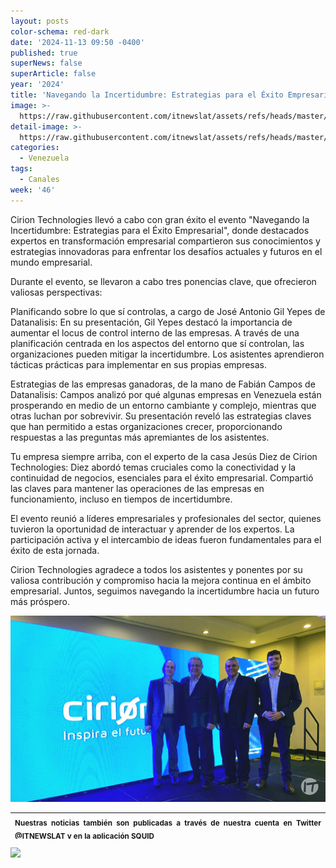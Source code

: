 ```yaml
---
layout: posts
color-schema: red-dark
date: '2024-11-13 09:50 -0400'
published: true
superNews: false
superArticle: false
year: '2024'
title: 'Navegando la Incertidumbre: Estrategias para el Éxito Empresarial'
image: >-
  https://raw.githubusercontent.com/itnewslat/assets/refs/heads/master/img/540x320/Evento-Cirion-p.jpg
detail-image: >-
  https://raw.githubusercontent.com/itnewslat/assets/refs/heads/master/img/1024x680/Evento-Cirion-g.jpg
categories:
  - Venezuela
tags:
  - Canales
week: '46'
---
```

Cirion Technologies llevó a cabo con gran éxito el evento "Navegando la Incertidumbre: Estrategias para el Éxito Empresarial", donde destacados expertos en transformación empresarial compartieron sus conocimientos y estrategias innovadoras para enfrentar los desafíos actuales y futuros en el mundo empresarial.
 
Durante el evento, se llevaron a cabo tres ponencias clave, que ofrecieron valiosas perspectivas:

Planificando sobre lo que sí controlas, a cargo de José Antonio Gil Yepes de Datanalisis: En su presentación, Gil Yepes destacó la importancia de aumentar el locus de control interno de las empresas. A través de una planificación centrada en los aspectos del entorno que sí controlan, las organizaciones pueden mitigar la incertidumbre. Los asistentes aprendieron tácticas prácticas para implementar en sus propias empresas.

Estrategias de las empresas ganadoras, de la mano de Fabián Campos de Datanalisis: Campos analizó por qué algunas empresas en Venezuela están prosperando en medio de un entorno cambiante y complejo, mientras que otras luchan por sobrevivir. Su presentación reveló las estrategias claves que han permitido a estas organizaciones crecer, proporcionando respuestas a las preguntas más apremiantes de los asistentes.

Tu empresa siempre arriba, con el experto de la casa Jesús Diez de Cirion Technologies: Diez abordó temas cruciales como la conectividad y la continuidad de negocios, esenciales para el éxito empresarial. Compartió las claves para mantener las operaciones de las empresas en funcionamiento, incluso en tiempos de incertidumbre.

El evento reunió a líderes empresariales y profesionales del sector, quienes tuvieron la oportunidad de interactuar y aprender de los expertos. La participación activa y el intercambio de ideas fueron fundamentales para el éxito de esta jornada.
 
Cirion Technologies agradece a todos los asistentes y ponentes por su valiosa contribución y compromiso hacia la mejora continua en el ámbito empresarial. Juntos, seguimos navegando la incertidumbre hacia un futuro más próspero.

![](https://raw.githubusercontent.com/itnewslat/assets/refs/heads/master/img/540x320/Evento-Cirion-p.jpg)

<table style="height: 42px;" width="569">
<tbody>
<tr>
<td style="text-align: justify;"><sub><strong>Nuestras noticias también son publicadas a través de nuestra cuenta en Twitter <a href="https://twitter.com/itnewslat?lang=es">@ITNEWSLAT</a> y en la aplicación <a href="https://squidapp.co/en/">SQUID</a></strong></sub></td>
</tr>
</tbody>
</table>

<img src="https://tracker.metricool.com/c3po.jpg?hash=56f88a41e39ab42c063cc51676587a04"/>
